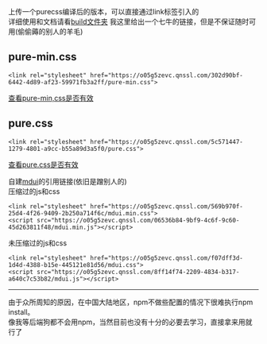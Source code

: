 上传一个purecss编译后的版本，可以直接通过link标签引入的  
详细使用和文档请看[build文件夹](https://github.com/jiqing112/purecss/tree/master/build#docs-and-website)
我这里给出一个七牛的链接，但是不保证随时可用(偷偷薅的别人的羊毛)
## pure-min.css  
~~~
<link rel="stylesheet" href="https://o05g5zevc.qnssl.com/302d90bf-6442-4d89-af23-59971fb3a2ff/pure-min.css">  
~~~
[查看pure-min,css是否有效](https://o05g5zevc.qnssl.com/302d90bf-6442-4d89-af23-59971fb3a2ff/pure-min.css)
## pure.css
~~~
<link rel="stylesheet" href="https://o05g5zevc.qnssl.com/5c571447-1279-4801-a9cc-b55a89d3a5f0/pure.css">
~~~
[查看pure.css是否有效](https://o05g5zevc.qnssl.com/5c571447-1279-4801-a9cc-b55a89d3a5f0/pure.css)
  
  自建[mdui](https://www.mdui.org)的引用链接(依旧是蹭别人的)  
  压缩过的js和css  
  ~~~
  <link rel="stylesheet" href="https://o05g5zevc.qnssl.com/569b970f-25d4-4f26-9409-2b250a714f6c/mdui.min.css">  
  <script src="https://o05g5zevc.qnssl.com/06536b84-9bf9-4c6f-9c60-45d263811f48/mdui.min.js"></script>
~~~
未压缩过的js和css
~~~
<link rel="stylesheet" href="https://o05g5zevc.qnssl.com/f07dff3d-1d4d-4388-b15e-445121e81d56/mdui.css">   
<script src="https://o05g5zevc.qnssl.com/8ff14f74-2209-4834-b317-a640c7c53b82/mdui.js"></script>
~~~

  

---
由于众所周知的原因，在中国大陆地区，npm不做些配置的情况下很难执行npm install。  
像我等后端狗都不会用npm，当然目前也没有十分的必要去学习，直接拿来用就行了

